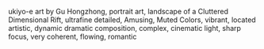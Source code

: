 ukiyo-e art by Gu Hongzhong, portrait art, landscape of a Cluttered Dimensional
Rift, ultrafine detailed, Amusing, Muted Colors, vibrant, located artistic,
dynamic dramatic composition, complex, cinematic light, sharp focus, very
coherent, flowing, romantic
